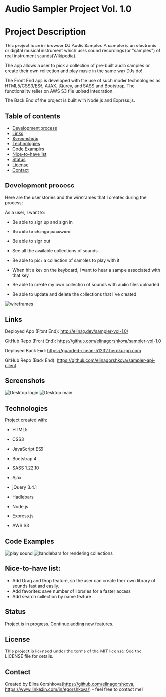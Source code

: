 # Audio Sampler Project Vol. 1.0

# Project Description
This project is an in-browser DJ Audio Sampler. A sampler is an electronic or digital musical instrument which uses sound recordings (or "samples") of real instrument sounds(Wikipedia).

The app allows a user to pick a collection of pre-built audio samples or create their own collection and play music in the same way DJs do!

The Front End app is developed with the use of such moder technologies as HTML5/CSS3/ES6, AJAX, jQurey, and SASS and Bootstrap.
The functionality relies on AWS S3 file upload integration.

The Back End of the project is built with Node.js and Express.js.

## Table of contents
* [Development process](#development-process)
* [Links](#links)
* [Screenshots](#screenshots)
* [Technologies](#technologies)
* [Code Examples](#code-examples)
* [Nice-to-have list](#nice-to-have-list)
* [Status](#status)
* [License](#license)
* [Contact](#contact)

## Development process

Here are the user stories and the wireframes that I created during the process:

As a user, I want to:

* Be able to sign up and sign in
* Be able to change password
* Be able to sign out

* See all the available collections of sounds
* Be able to pick a collection of samples to play with it
* When hit a key on the keyboard, I want to hear a sample associated with that key
* Be able to create my own collection of sounds with audio files uploaded
* Be able to update and delete the collections that I`ve created


![wireframes](./public/images/wireframes.png)

## Links
Deployed App (Front End): http://elinag.dev/sampler-vol-1.0/

GitHub Repo (Front End): https://github.com/elinagorshkova/sampler-vol-1.0

Deployed Back End: https://guarded-ocean-51232.herokuapp.com

GitHub Repo (Back End): https://github.com/elinagorshkova/sampler-api-client

## Screenshots
![Desktop login](./public/images/main.png)
![Desktop main](./public/images/main.png)

## Technologies
Project created with:
* HTML5
* CSS3
* JavaScript ES6
* Bootstrap 4
* SASS 1.22.10
* Ajax
* jQuery 3.4.1
* Hadlebars

* Node.js
* Express.js
* AWS S3


## Code Examples
![play sound](./public/images/play-sound.png)
![handlebars for rendering collections](./public/images/handlebars.png)


## Nice-to-have list:
* Add Drag and Drop feature, so the user can create their own library of sounds fast and easily.
* Add favorites: save number of libraries for a faster access
* Add search collection by name feature

## Status
Project is in progress.
Continue adding new features.


## License

This project is licensed under the terms of the MIT license. See the LICENSE file for details.

## Contact
Created by Elina Gorshkova(https://github.com/elinagorshkova, https://www.linkedin.com/in/egorshkova/) - feel free to contact me!
